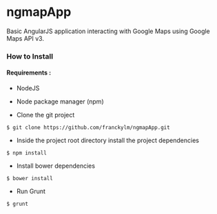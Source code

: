 ngmapApp
========

Basic AngularJS application interacting with Google Maps using Google Maps API v3.

### How to Install

#### Requirements :
* NodeJS 
* Node package manager (npm)

* Clone the git project 

` $ git clone https://github.com/franckylm/ngmapApp.git `

* Inside the project root directory install the project dependencies

` $ npm install `

* Install bower dependencies

` $ bower install `

* Run Grunt

` $ grunt `
